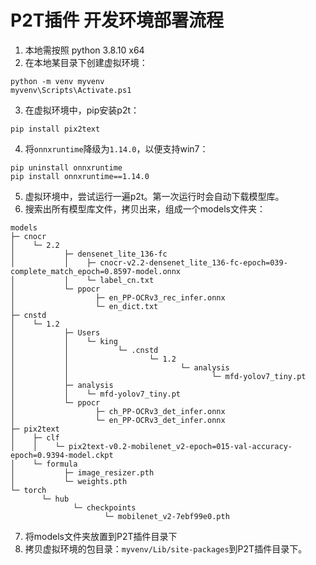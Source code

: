 # P2T插件 开发环境部署流程

1. 本地需按照 python 3.8.10 x64
2. 在本地某目录下创建虚拟环境：
```
python -m venv myvenv
myvenv\Scripts\Activate.ps1
```
3. 在虚拟环境中，pip安装p2t：
```
pip install pix2text
```
4. 将`onnxruntime`降级为`1.14.0`，以便支持win7：
```
pip uninstall onnxruntime
pip install onnxruntime==1.14.0
```
5. 虚拟环境中，尝试运行一遍p2t。第一次运行时会自动下载模型库。
6. 搜索出所有模型库文件，拷贝出来，组成一个models文件夹：
```
models
├─ cnocr
│    └─ 2.2
│           ├─ densenet_lite_136-fc
│           │    ├─ cnocr-v2.2-densenet_lite_136-fc-epoch=039-complete_match_epoch=0.8597-model.onnx
│           │    └─ label_cn.txt
│           └─ ppocr
│                  ├─ en_PP-OCRv3_rec_infer.onnx
│                  └─ en_dict.txt
├─ cnstd
│    └─ 1.2
│           ├─ Users
│           │    └─ king
│           │           └─ .cnstd
│           │                  └─ 1.2
│           │                         └─ analysis
│           │                                └─ mfd-yolov7_tiny.pt
│           ├─ analysis
│           │    └─ mfd-yolov7_tiny.pt
│           └─ ppocr
│                  ├─ ch_PP-OCRv3_det_infer.onnx
│                  └─ en_PP-OCRv3_det_infer.onnx
├─ pix2text
│    ├─ clf
│    │    └─ pix2text-v0.2-mobilenet_v2-epoch=015-val-accuracy-epoch=0.9394-model.ckpt
│    └─ formula
│           ├─ image_resizer.pth
│           └─ weights.pth
└─ torch
       └─ hub
              └─ checkpoints
                     └─ mobilenet_v2-7ebf99e0.pth
```
7. 将models文件夹放置到P2T插件目录下
8. 拷贝虚拟环境的包目录：`myvenv/Lib/site-packages`到P2T插件目录下。